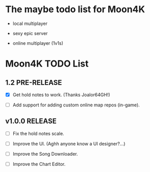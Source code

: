 # The maybe todo list for Moon4K

- local multiplayer

- sexy epic server

- online multiplayer (1v1s)

# Moon4K TODO List

## 1.2 PRE-RELEASE

- [x] Get hold notes to work. (Thanks Joalor64GH!)

- [ ] Add support for adding custom online map repos (in-game).

## v1.0.0 RELEASE

- [ ] Fix the hold notes scale.

- [ ] Improve the UI. (Aghh anyone know a UI designer?...)

- [ ] Improve the Song Downloader.

- [ ] Improve the Chart Editor.
